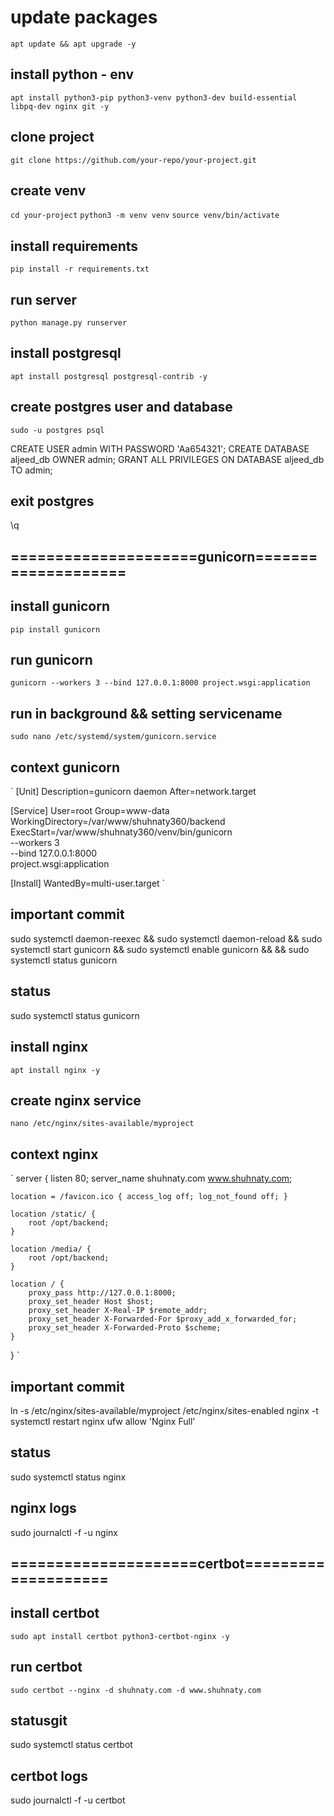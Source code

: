 # update packages

`apt update && apt upgrade -y`

## install python - env 

`apt install python3-pip python3-venv python3-dev build-essential libpq-dev nginx git -y`

## clone project

`git clone https://github.com/your-repo/your-project.git`

## create venv

`cd your-project`
`python3 -m venv venv`
`source venv/bin/activate`

## install requirements

`pip install -r requirements.txt`

## run server

`python manage.py runserver`

## install postgresql
`apt install postgresql postgresql-contrib -y`

## create postgres user and database
`sudo -u postgres psql`

CREATE USER admin WITH PASSWORD 'Aa654321';
CREATE DATABASE aljeed_db OWNER admin;
GRANT ALL PRIVILEGES ON DATABASE aljeed_db TO admin;

## exit postgres
\q


## =====================gunicorn====================
## install gunicorn
`pip install gunicorn`


## run gunicorn
`gunicorn --workers 3 --bind 127.0.0.1:8000 project.wsgi:application`

## run in background && setting servicename
`sudo nano /etc/systemd/system/gunicorn.service`


## context gunicorn
`
[Unit]
Description=gunicorn daemon
After=network.target

[Service]
User=root
Group=www-data
WorkingDirectory=/var/www/shuhnaty360/backend
ExecStart=/var/www/shuhnaty360/venv/bin/gunicorn \
          --workers 3 \
          --bind 127.0.0.1:8000 \
          project.wsgi:application

[Install]
WantedBy=multi-user.target
`

## important commit 
sudo systemctl daemon-reexec &&
sudo systemctl daemon-reload &&
sudo systemctl start gunicorn &&
sudo systemctl enable gunicorn &&
&& sudo systemctl status gunicorn

## status
sudo systemctl status gunicorn




## install nginx
`apt install nginx -y`

## create nginx service
`nano /etc/nginx/sites-available/myproject`


## context nginx

`
server {
    listen 80;
    server_name shuhnaty.com www.shuhnaty.com;

    location = /favicon.ico { access_log off; log_not_found off; }

    location /static/ {
        root /opt/backend;
    }

    location /media/ {
        root /opt/backend;
    }

    location / {
        proxy_pass http://127.0.0.1:8000;
        proxy_set_header Host $host;
        proxy_set_header X-Real-IP $remote_addr;
        proxy_set_header X-Forwarded-For $proxy_add_x_forwarded_for;
        proxy_set_header X-Forwarded-Proto $scheme;
    }
}
`
## important commit 
ln -s /etc/nginx/sites-available/myproject /etc/nginx/sites-enabled 
nginx -t
systemctl restart nginx
ufw allow 'Nginx Full' 

## status
sudo systemctl status nginx

## nginx logs
sudo journalctl -f -u nginx

## =====================certbot====================
## install certbot
`sudo apt install certbot python3-certbot-nginx -y`

## run certbot
`sudo certbot --nginx -d shuhnaty.com -d www.shuhnaty.com`

## statusgit 
sudo systemctl status certbot

## certbot logs
sudo journalctl -f -u certbot

##
